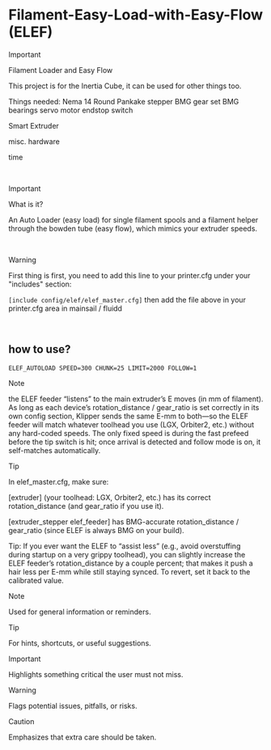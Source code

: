 # Filament-Easy-Load-with-Easy-Flow (ELEF)

> [!important]
> Filament Loader and Easy Flow
>
> This project is for the Inertia Cube, it can be used for other things too.
>
> Things needed:
> Nema 14 Round Pankake stepper
> BMG gear set
> BMG bearings
> servo motor
> endstop switch
>
> Smart Extruder
>
> misc. hardware
>
> time

<br>

> [!important]
> What is it?
>
>An Auto Loader (easy load) for single filament spools and a filament helper through the bowden tube (easy flow), which mimics your extruder speeds.

<br>

> [!warning]
>First thing is first, you need to add this line to your printer.cfg under your "includes" section:
>
>```[include config/elef/elef_master.cfg]```
>then add the file above in your printer.cfg area in mainsail / fluidd

<br>

## how to use?

```ELEF_AUTOLOAD SPEED=300 CHUNK=25 LIMIT=2000 FOLLOW=1```

>[!note]
>
>the ELEF feeder “listens” to the main extruder’s E moves (in mm of filament). As long as each device’s rotation_distance / gear_ratio is set correctly in its own config section, Klipper sends the same E-mm to both—so the ELEF feeder will match whatever toolhead you use (LGX, Orbiter2, etc.) without any hard-coded speeds. The only fixed speed is during the fast prefeed before the tip switch is hit; once arrival is detected and follow mode is on, it self-matches automatically.

>[!tip]
>In elef_master.cfg, make sure:
>
>[extruder] (your toolhead: LGX, Orbiter2, etc.) has its correct rotation_distance (and gear_ratio if you use it).
>
>[extruder_stepper elef_feeder] has BMG-accurate rotation_distance / gear_ratio (since ELEF is always BMG on your build).
>
>Tip: If you ever want the ELEF to “assist less” (e.g., avoid overstuffing during startup on a very grippy toolhead), you can slightly increase the ELEF feeder’s rotation_distance by a couple percent; that makes it push a hair less per E-mm while still staying synced. To revert, set it back to the calibrated value.


> [!note]
> Used for general information or reminders.

> [!tip]
> For hints, shortcuts, or useful suggestions.

> [!important]
> Highlights something critical the user must not miss.

> [!warning]
> Flags potential issues, pitfalls, or risks.

> [!caution]
> Emphasizes that extra care should be taken.




